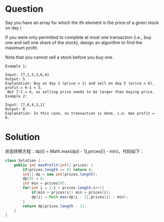 # Question
Say you have an array for which the ith element is the price of a given stock on day i.

If you were only permitted to complete at most one transaction (i.e., buy one and sell one share of the stock), design an algorithm to find the maximum profit.

Note that you cannot sell a stock before you buy one.
    
    Example 1:
    
    Input: [7,1,5,3,6,4]
    Output: 5
    Explanation: Buy on day 2 (price = 1) and sell on day 5 (price = 6), profit = 6-1 = 5.
     Not 7-1 = 6, as selling price needs to be larger than buying price.
    Example 2:
    
    Input: [7,6,4,3,1]
    Output: 0
    Explanation: In this case, no transaction is done, i.e. max profit = 0.

# Solution
状态转移方程：dp[i] = Math.max(dp[i - 1],prices[i] - min)，代码如下：
```java
class Solution {
    public int maxProfit(int[] prices) {
        if(prices.length == 0) return 0;
        int[] dp = new int[prices.length];
        dp[0] = 0;
        int min = prices[0];
        for(int i = 1;i < prices.length;i++){
            if(min > prices[i]) min = prices[i];
            dp[i] = Math.max(dp[i - 1],prices[i] - min);
        }
        return dp[prices.length - 1];
    }
}
```